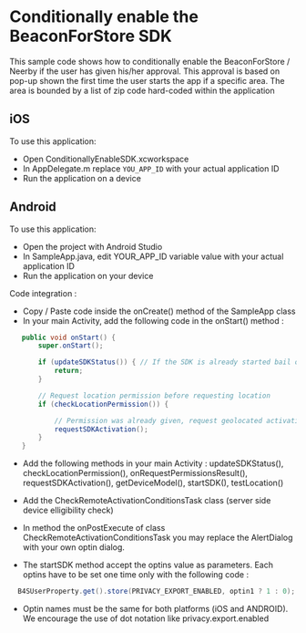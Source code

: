 # Conditionally enable the BeaconForStore SDK

This sample code shows how to conditionally enable the BeaconForStore / Neerby if the user has given his/her approval.
This approval is based on pop-up shown the first time the user starts the app if a specific area. The area is bounded by a list of zip code hard-coded within the application


## iOS

To use this application:
 * Open ConditionallyEnableSDK.xcworkspace
 * In AppDelegate.m replace `YOU_APP_ID` with your actual application ID
 * Run the application on a device 

## Android

To use this application:
 * Open the project with Android Studio
 * In SampleApp.java, edit YOUR_APP_ID variable value with your actual application ID
 * Run the application on your device

Code integration :
 * Copy / Paste code inside the onCreate() method of the SampleApp class
 * In your main Activity, add the following code in the onStart() method :
 ```java
	public void onStart() {
		super.onStart();

		if (updateSDKStatus()) { // If the SDK is already started bail out
			return;
		}

		// Request location permission before requesting location
		if (checkLocationPermission()) {

			// Permission was already given, request geolocated activation
			requestSDKActivation();
		}
	}
```
 * Add the following methods in your main Activity : updateSDKStatus(), checkLocationPermission(), onRequestPermissionsResult(), requestSDKActivation(), getDeviceModel(), startSDK(), testLocation()
 * Add the CheckRemoteActivationConditionsTask class (server side device elligibility check)
 
 * In method the onPostExecute of class CheckRemoteActivationConditionsTask you may replace the AlertDialog with your own optin dialog.
 * The startSDK method accept the optins value as parameters. Each optins have to be set one time only with the following code : 
  ```java
  	B4SUserProperty.get().store(PRIVACY_EXPORT_ENABLED, optin1 ? 1 : 0);
  ```
  * Optin names must be the same for both platforms (iOS and ANDROID). We encourage the use of dot notation like privacy.export.enabled